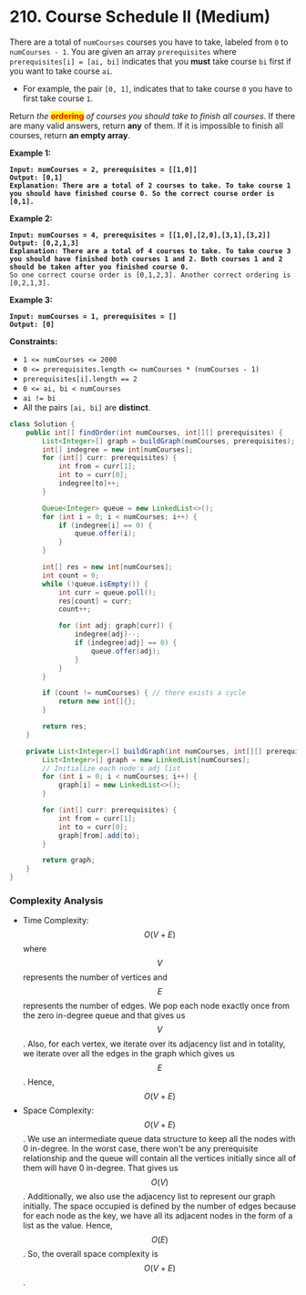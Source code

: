 # 210. Course Schedule II (Medium)

There are a total of `numCourses` courses you have to take, labeled from `0` to `numCourses - 1`. You are given an array `prerequisites` where `prerequisites[i] = [ai, bi]` indicates that you **must** take course `bi` first if you want to take course `ai`.

* For example, the pair `[0, 1]`, indicates that to take course `0` you have to first take course `1`.

Return _the_ <mark style="color:red;">**ordering**</mark> _of courses you should take to finish all courses_. If there are many valid answers, return **any** of them. If it is impossible to finish all courses, return **an empty array**.

**Example 1:**

<pre><code><strong>Input: numCourses = 2, prerequisites = [[1,0]]
</strong><strong>Output: [0,1]
</strong><strong>Explanation: There are a total of 2 courses to take. To take course 1 you should have finished course 0. So the correct course order is [0,1].
</strong></code></pre>

**Example 2:**

<pre data-overflow="wrap"><code><strong>Input: numCourses = 4, prerequisites = [[1,0],[2,0],[3,1],[3,2]]
</strong><strong>Output: [0,2,1,3]
</strong><strong>Explanation: There are a total of 4 courses to take. To take course 3 you should have finished both courses 1 and 2. Both courses 1 and 2 should be taken after you finished course 0.
</strong>So one correct course order is [0,1,2,3]. Another correct ordering is [0,2,1,3].
</code></pre>

**Example 3:**

<pre><code><strong>Input: numCourses = 1, prerequisites = []
</strong><strong>Output: [0]
</strong></code></pre>

**Constraints:**

* `1 <= numCourses <= 2000`
* `0 <= prerequisites.length <= numCourses * (numCourses - 1)`
* `prerequisites[i].length == 2`
* `0 <= ai, bi < numCourses`
* `ai != bi`
* All the pairs `[ai, bi]` are **distinct**.

```java
class Solution {
    public int[] findOrder(int numCourses, int[][] prerequisites) {
        List<Integer>[] graph = buildGraph(numCourses, prerequisites);
        int[] indegree = new int[numCourses];
        for (int[] curr: prerequisites) {
            int from = curr[1];
            int to = curr[0];
            indegree[to]++;
        }

        Queue<Integer> queue = new LinkedList<>();
        for (int i = 0; i < numCourses; i++) {
            if (indegree[i] == 0) {
                queue.offer(i);
            }
        }

        int[] res = new int[numCourses];
        int count = 0;
        while (!queue.isEmpty()) {
            int curr = queue.poll();
            res[count] = curr;
            count++;

            for (int adj: graph[curr]) {
                indegree[adj]--;
                if (indegree[adj] == 0) {
                    queue.offer(adj);
                }
            }
        }

        if (count != numCourses) { // there exists a cycle
            return new int[]{};
        }

        return res;
    }

    private List<Integer>[] buildGraph(int numCourses, int[][] prerequisites) {
        List<Integer>[] graph = new LinkedList[numCourses];
        // Initialize each node's adj list
        for (int i = 0; i < numCourses; i++) {
            graph[i] = new LinkedList<>();
        }

        for (int[] curr: prerequisites) {
            int from = curr[1];
            int to = curr[0];
            graph[from].add(to);
        }

        return graph;
    }
}
```

### **Complexity Analysis**

* Time Complexity: $$O(V+E)$$ where $$V$$ represents the number of vertices and $$E$$ represents the number of edges. We pop each node exactly once from the zero in-degree queue and that gives us $$V$$. Also, for each vertex, we iterate over its adjacency list and in totality, we iterate over all the edges in the graph which gives us $$E$$. Hence, $$O(V+E)$$
* Space Complexity: $$O(V+E)$$. We use an intermediate queue data structure to keep all the nodes with 0 in-degree. In the worst case, there won't be any prerequisite relationship and the queue will contain all the vertices initially since all of them will have 0 in-degree. That gives us $$O(V)$$. Additionally, we also use the adjacency list to represent our graph initially. The space occupied is defined by the number of edges because for each node as the key, we have all its adjacent nodes in the form of a list as the value. Hence, $$O(E)$$. So, the overall space complexity is $$O(V+E)$$.

